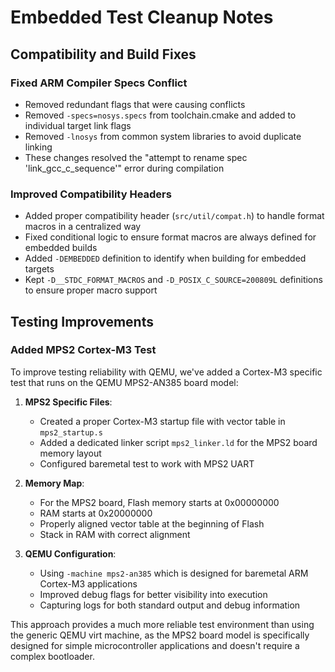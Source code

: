 # Embedded Test Cleanup Notes

## Compatibility and Build Fixes

### Fixed ARM Compiler Specs Conflict
- Removed redundant flags that were causing conflicts
- Removed `-specs=nosys.specs` from toolchain.cmake and added to individual target link flags
- Removed `-lnosys` from common system libraries to avoid duplicate linking
- These changes resolved the "attempt to rename spec 'link_gcc_c_sequence'" error during compilation

### Improved Compatibility Headers
- Added proper compatibility header (`src/util/compat.h`) to handle format macros in a centralized way
- Fixed conditional logic to ensure format macros are always defined for embedded builds
- Added `-DEMBEDDED` definition to identify when building for embedded targets
- Kept `-D__STDC_FORMAT_MACROS` and `-D_POSIX_C_SOURCE=200809L` definitions to ensure proper macro support

## Testing Improvements

### Added MPS2 Cortex-M3 Test

To improve testing reliability with QEMU, we've added a Cortex-M3 specific test that runs on the QEMU MPS2-AN385 board model:

1. **MPS2 Specific Files**:
   - Created a proper Cortex-M3 startup file with vector table in `mps2_startup.s`
   - Added a dedicated linker script `mps2_linker.ld` for the MPS2 board memory layout
   - Configured baremetal test to work with MPS2 UART

2. **Memory Map**:
   - For the MPS2 board, Flash memory starts at 0x00000000
   - RAM starts at 0x20000000
   - Properly aligned vector table at the beginning of Flash
   - Stack in RAM with correct alignment

3. **QEMU Configuration**:
   - Using `-machine mps2-an385` which is designed for baremetal ARM Cortex-M3 applications
   - Improved debug flags for better visibility into execution
   - Capturing logs for both standard output and debug information

This approach provides a much more reliable test environment than using the generic QEMU virt machine, as the MPS2 board model is specifically designed for simple microcontroller applications and doesn't require a complex bootloader. 